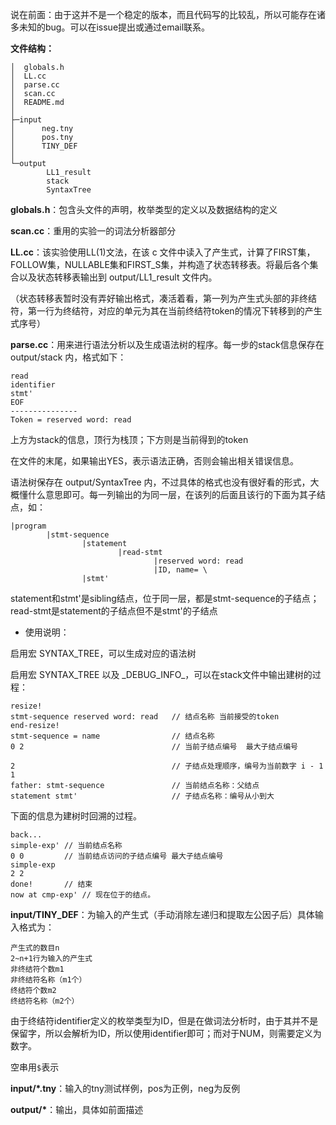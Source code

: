 说在前面：由于这并不是一个稳定的版本，而且代码写的比较乱，所以可能存在诸多未知的bug。可以在issue提出或通过email联系。

**文件结构：**

```
│  globals.h
│  LL.cc
│  parse.cc
│  scan.cc
│  README.md
│
├─input
│      neg.tny
│      pos.tny
│      TINY_DEF
│
└─output
        LL1_result
        stack
        SyntaxTree
```

__globals.h__：包含头文件的声明，枚举类型的定义以及数据结构的定义

__scan.cc__：重用的实验一的词法分析器部分

__LL.cc__：该实验使用LL(1)文法，在该 c 文件中读入了产生式，计算了FIRST集，FOLLOW集，NULLABLE集和FIRST_S集，并构造了状态转移表。将最后各个集合以及状态转移表输出到 output/LL1_result 文件内。

（状态转移表暂时没有弄好输出格式，凑活着看，第一列为产生式头部的非终结符，第一行为终结符，对应的单元为其在当前终结符token的情况下转移到的产生式序号）

__parse.cc__：用来进行语法分析以及生成语法树的程序。每一步的stack信息保存在 output/stack 内，格式如下：

```
read
identifier
stmt'
EOF
---------------
Token = reserved word: read
```

上方为stack的信息，顶行为栈顶；下方则是当前得到的token

在文件的末尾，如果输出YES，表示语法正确，否则会输出相关错误信息。

语法树保存在 output/SyntaxTree 内，不过具体的格式也没有很好看的形式，大概懂什么意思即可。每一列输出的为同一层，在该列的后面且该行的下面为其子结点，如：

```
|program
		|stmt-sequence
				|statement
						|read-stmt
								|reserved word: read
								|ID, name= \
				|stmt'
```

statement和stmt'是sibling结点，位于同一层，都是stmt-sequence的子结点；read-stmt是statement的子结点但不是stmt'的子结点

- 使用说明：

启用宏 SYNTAX_TREE，可以生成对应的语法树

启用宏 SYNTAX_TREE 以及 \_DEBUG_INFO_，可以在stack文件中输出建树的过程：

```
resize!
stmt-sequence reserved word: read	// 结点名称	当前接受的token
end-resize!
stmt-sequence = name				// 结点名称
0 2									// 当前子结点编号	最大子结点编号

2									// 子结点处理顺序，编号为当前数字 i - 1
1
father: stmt-sequence				// 当前结点名称：父结点
statement stmt' 					// 子结点名称：编号从小到大
```

下面的信息为建树时回溯的过程。

```
back...
simple-exp'	// 当前结点名称
0 0			// 当前结点访问的子结点编号 最大子结点编号
simple-exp
2 2
done! 		// 结束
now at cmp-exp'	// 现在位于的结点。
```

__input/TINY_DEF__：为输入的产生式（手动消除左递归和提取左公因子后）具体输入格式为：

```
产生式的数目n
2~n+1行为输入的产生式
非终结符个数m1
非终结符名称（m1个）
终结符个数m2
终结符名称（m2个）
```

由于终结符identifier定义的枚举类型为ID，但是在做词法分析时，由于其并不是保留字，所以会解析为ID，所以使用identifier即可；而对于NUM，则需要定义为数字。

空串用`$`表示

__input/*.tny__：输入的tny测试样例，pos为正例，neg为反例

__output/*__：输出，具体如前面描述
